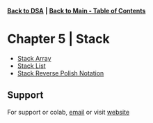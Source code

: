 [**Back to DSA**](https://github.com/xanderbilla/LPU-Academics#readme) **|** [**Back to Main - Table of Contents**](https://github.com/xanderbilla/LPU-Academics#readme)

# Chapter 5 | Stack

- [Stack Array](https://github.com/xanderbilla/LPU-Academics/blob/main/CSE%20205%20-%20DSA/Chapter%205%20-%20Stack/5_1-Stack_Array.cpp)
- [Stack List](https://github.com/xanderbilla/LPU-Academics/blob/main/CSE%20205%20-%20DSA/Chapter%205%20-%20Stack/5_2-Stack_List.cpp)
- [Stack Reverse Polish Notation](https://github.com/xanderbilla/LPU-Academics/blob/main/CSE%20205%20-%20DSA/Chapter%205%20-%20Stack/5_3-Stack_Reverse_Polish_Notation.cpp)

## Support

For support or colab, [email](mailto:dev.xanderbilla@gmail.com) or visit [website](https://xanderbilla.com)
